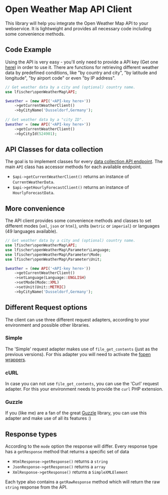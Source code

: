 # Open Weather Map API Client

This library will help you integrate the Open Weather Map API to your webservice.
It is lightweight and provides all necessary code including some convenience methods.

## Code Example

Using the API is very easy - you'll only need to provide a API key (Get one [here](https://openweathermap.org/appid)) in order to use it.
There are functions for retrieving different weather data by predefined conditions, like "by country and city", "by latitude and longitude", "by airport code" or even "by IP address".

```php
// Get weather data by a city and (optional) country name.
use lfischer\openWeatherMap\API;

$weather = (new API('<API-key here>'))
    ->getCurrentWeatherClient()
    ->byCityName('Dusseldorf,Germany');
    
// Get weather data by a "city ID".
$weather = (new API('<API-key here>'))
    ->getCurrentWeatherClient()
    ->byCityId(524901);
```

## API Classes for data collection

The goal is to implement classes for every [data collection API endpoint](https://openweathermap.org/api). The main
`API` class has accessor methods for each available endpoint.

- `$api->getCurrentWeatherClient()` returns an instance of `CurrentWeatherData`.
- `$api->getHourlyForecastClient()` returns an instance of `HourlyForecastData`.

## More convenience

The API client provides some convenience methods and classes to set different modes (`xml`, `json` or `html`),
units (`metric` or `imperial`) or languages (49 languages available).

```php
// Get weather data by a city and (optional) country name.
use lfischer\openWeatherMap\API;
use lfischer\openWeatherMap\Parameter\Language;
use lfischer\openWeatherMap\Parameter\Mode;
use lfischer\openWeatherMap\Parameter\Unit;

$weather = (new API('<API-key here>'))
    ->getCurrentWeatherClient()
    ->setLanguage(Language::ENGLISH)
    ->setMode(Mode::XML)
    ->setUnit(Unit::METRIC)
    ->byCityName('Dusseldorf,Germany');
```

## Different Request options

The client can use three different request adapters, according to your environment and possible other libraries.

### Simple

The 'Simple' request adapter makes use of `file_get_contents` (just as the previous versions). For this adapter you will
need to activate the [fopen wrappers](https://www.php.net/manual/de/filesystem.configuration.php#ini.allow-url-fopen).

### cURL

In case you can not use `file_get_contents`, you can use the 'Curl' request adapter. For this your environment needs
to provide the `curl` PHP extension.

### Guzzle

If you (like me) are a fan of the great [Guzzle](https://packagist.org/packages/guzzlehttp/guzzle) library,
you can use this adapter and make use of all its features :)

## Response types

According to the `mode` option the response will differ. Every response type has a `getResponse` method that returns a
specific set of data

- `HtmlResponse->getResponse()` returns a `string`  
- `JsonResponse->getResponse()` returns a `array`  
- `XmlResponse->getResponse()` returns a `SimpleXMLElement`  

Each type also contains a `getRawResponse` method which will return the raw `string` response from the API.
